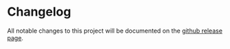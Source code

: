 # Changelog
All notable changes to this project will be documented on the [github release page](https://github.com/ksensehq/eventnative/releases).